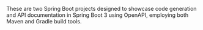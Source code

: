 These are two Spring Boot projects designed to showcase code generation and API documentation in Spring Boot 3 using OpenAPI, employing both Maven and Gradle build tools.
